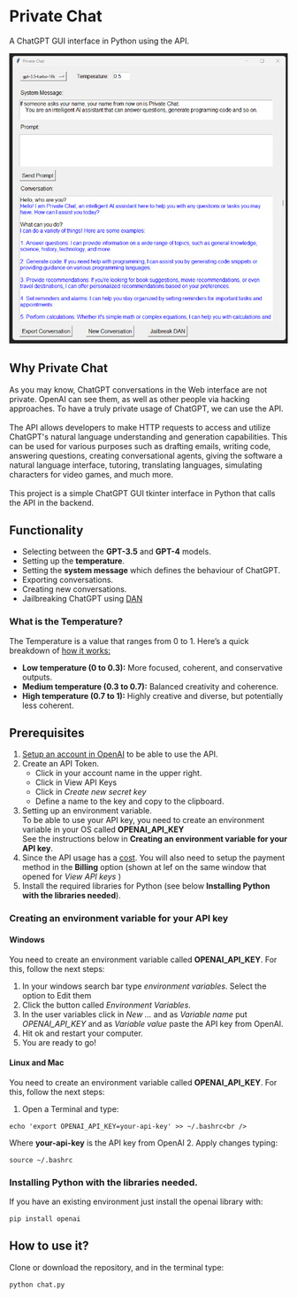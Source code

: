 # Private Chat
A ChatGPT GUI interface in Python using the API.

![alt text](screenshot.png)

## Why Private Chat
As you may know, ChatGPT conversations in the Web interface are not private. OpenAI can see them, as well as other people via hacking approaches. To have a truly private usage of ChatGPT, we can use the API. <br /><br />
The API allows developers to make HTTP requests to access and utilize ChatGPT's natural language understanding and generation capabilities. This can be used for various purposes such as drafting emails, writing code, answering questions, creating conversational agents, giving the software a natural language interface, tutoring, translating languages, simulating characters for video games, and much more.
<br /><br />
This project is a simple ChatGPT GUI tkinter interface in Python that calls the API in the backend.

## Functionality
* Selecting between the **GPT-3.5** and **GPT-4** models.
* Setting up the **temperature**. 
* Setting the **system message** which defines the behaviour of ChatGPT.
* Exporting conversations.
* Creating new conversations.
* Jailbreaking ChatGPT using [DAN](https://gist.github.com/coolaj86/6f4f7b30129b0251f61fa7baaa881516)


### What is the Temperature?
The Temperature is a value that ranges from 0 to 1.
Here’s a quick breakdown of [how it works:](https://medium.com/ux-planet/use-chatgpt-like-a-pro-discover-parameters-and-unlock-ai-writing-secrets-8f68a342bdea)

* **Low temperature (0 to 0.3):** More focused, coherent, and conservative outputs.
* **Medium temperature (0.3 to 0.7):** Balanced creativity and coherence.
* **High temperature (0.7 to 1):** Highly creative and diverse, but potentially less coherent.


## Prerequisites
1. [Setup an account in OpenAI](https://platform.openai.com/) to be able to use the API. 
2. Create an API Token. 
	* Click in your account name in the upper right.
	* Click in View API Keys
	* Click in *Create new secret key*
	* Define a name to the key and copy to the clipboard.
3. Setting up an environment variable. <br />
To be able to use your API key, you need to create an environment variable in your OS called **OPENAI_API_KEY** <br />
See the instructions below in **Creating an environment variable for your API key**.
4. Since the API usage has a [cost](https://openai.com/pricing). You will also need to setup the payment method in the **Billing** option (shown at lef on the same window that opened for *View API keys* )
5. Install the required libraries for Python (see below **Installing Python with the libraries needed**).

### Creating an environment variable for your API key
#### Windows
You need to create an environment variable called **OPENAI_API_KEY**. For this, follow the next steps:
1. In your windows search bar type *environment variables*. Select the option to Edit them
2. Click the button called *Environment Variables*.
3. In the user variables click in *New ...* and as *Variable name* put *OPENAI_API_KEY* and as *Variable value* paste the API key from OpenAI.
4. Hit ok and restart your computer.
5. You are ready to go!

#### Linux and Mac
You need to create an environment variable called **OPENAI_API_KEY**. For this, follow the next steps:
1. Open a Terminal and type: <br />
```
echo 'export OPENAI_API_KEY=your-api-key' >> ~/.bashrc<br />
```
Where **your-api-key** is the API key from OpenAI
2. Apply changes typing: <br />
```
source ~/.bashrc
```

### Installing Python with the libraries needed.
If you have an existing environment just install the openai library with:
```
pip install openai
```

## How to use it?
Clone or download the repository, and in the terminal type:
```
python chat.py
```




